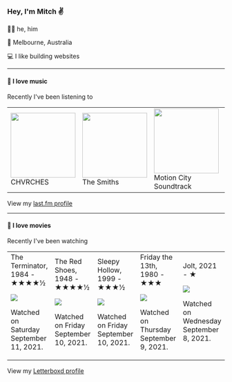 <article><h3>Hey, I&#x27;m Mitch ✌️</h3><section><p>🙆‍♂️ he, him</p><p>📍 Melbourne, Australia</p><p>💻 I like building websites</p></section><hr/><section><h4>💽 I love music</h4><p>Recently I&#x27;ve been listening to</p><table><tbody><td><img src="https://lastfm.freetls.fastly.net/i/u/174s/4857b5e7f93d4e1e9bdde4166e7062e6.png" height="150px" alt="" role="presentation"/><br/>CHVRCHES</td><td><img src="https://lastfm.freetls.fastly.net/i/u/174s/53442bc27a314142a02d2df018b4161e.png" height="150px" alt="" role="presentation"/><br/>The Smiths</td><td><img src="https://lastfm.freetls.fastly.net/i/u/174s/39212e2fb05543898046f9fe70390d41.png" height="150px" alt="" role="presentation"/><br/>Motion City Soundtrack</td><td><img src="https://lastfm.freetls.fastly.net/i/u/174s/5c9fc503661940d18b4de20a24519e25.png" height="150px" alt="" role="presentation"/><br/>Harry Belafonte</td><td><img src="https://lastfm.freetls.fastly.net/i/u/174s/13e29706c9494c0b89b9e9f4c13ed30f.png" height="150px" alt="" role="presentation"/><br/>Röyksopp</td></tbody></table><span>View my <a href="https://www.last.fm/user/mylsb">last.fm profile</a></span></section><hr/><section><h4>📼 I love movies</h4><p>Recently I&#x27;ve been watching</p><table><tbody><td>The Terminator, 1984 - ★★★★½<br/><span> <p><img src="https://a.ltrbxd.com/resized/sm/upload/g2/2g/f0/6b/the-terminator-original-0-500-0-750-crop.jpg?k=3a6f00685b"/></p> <p>Watched on Saturday September 11, 2021.</p> </span></td><td>The Red Shoes, 1948 - ★★★★½<br/><span> <p><img src="https://a.ltrbxd.com/resized/sm/upload/rh/3s/bc/rr/oyOtIdNJJO8zVwPyCtxVRxPLuHO-0-500-0-750-crop.jpg?k=a0889ab1ac"/></p> <p>Watched on Friday September 10, 2021.</p> </span></td><td>Sleepy Hollow, 1999 - ★★★½<br/><span> <p><img src="https://a.ltrbxd.com/resized/film-poster/5/0/1/5/8/50158-sleepy-hollow-0-500-0-750-crop.jpg?k=ca4329eb1f"/></p> <p>Watched on Friday September 10, 2021.</p> </span></td><td>Friday the 13th, 1980 - ★★★<br/><span> <p><img src="https://a.ltrbxd.com/resized/film-poster/4/9/2/9/9/49299-friday-the-13th-0-500-0-750-crop.jpg?k=9e70cf96b2"/></p> <p>Watched on Thursday September 9, 2021.</p> </span></td><td>Jolt, 2021 - ★<br/><span> <p><img src="https://a.ltrbxd.com/resized/film-poster/5/4/4/4/3/5/544435-jolt-0-500-0-750-crop.jpg?k=fc20e1fba3"/></p> <p>Watched on Wednesday September 8, 2021.</p> </span></td></tbody></table><span>View my <a href="https://letterboxd.com/myslab/">Letterboxd profile</a></span></section></article>
